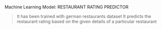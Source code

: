 Machine Learning Model:
RESTAURANT RATING PREDICTOR
> It has been trained with german restaurants dataset
> It predicts the restaurant rating based on the given details of a particular restaurant
